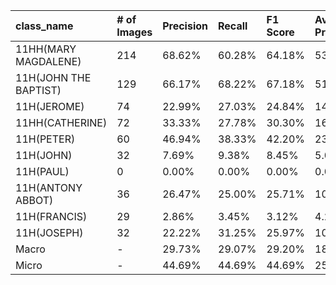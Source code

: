 | class_name            | # of Images   | Precision   | Recall   | F1 Score   | Average Precision   |
|:----------------------|:--------------|:------------|:---------|:-----------|:--------------------|
| 11HH(MARY MAGDALENE)  | 214           | 68.62%      | 60.28%   | 64.18%     | 53.90%              |
| 11H(JOHN THE BAPTIST) | 129           | 66.17%      | 68.22%   | 67.18%     | 51.18%              |
| 11H(JEROME)           | 74            | 22.99%      | 27.03%   | 24.84%     | 14.18%              |
| 11HH(CATHERINE)       | 72            | 33.33%      | 27.78%   | 30.30%     | 16.93%              |
| 11H(PETER)            | 60            | 46.94%      | 38.33%   | 42.20%     | 23.45%              |
| 11H(JOHN)             | 32            | 7.69%       | 9.38%    | 8.45%      | 5.00%               |
| 11H(PAUL)             | 0             | 0.00%       | 0.00%    | 0.00%      | 0.00%               |
| 11H(ANTONY ABBOT)     | 36            | 26.47%      | 25.00%   | 25.71%     | 10.60%              |
| 11H(FRANCIS)          | 29            | 2.86%       | 3.45%    | 3.12%      | 4.23%               |
| 11H(JOSEPH)           | 32            | 22.22%      | 31.25%   | 25.97%     | 10.19%              |
| Macro                 | -             | 29.73%      | 29.07%   | 29.20%     | 18.97%              |
| Micro                 | -             | 44.69%      | 44.69%   | 44.69%     | 25.50%              |